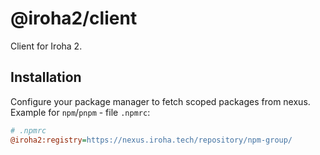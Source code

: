 # @iroha2/client

Client for Iroha 2.

## Installation

Configure your package manager to fetch scoped packages from nexus. Example for `npm`/`pnpm` - file `.npmrc`:

```ini
# .npmrc
@iroha2:registry=https://nexus.iroha.tech/repository/npm-group/
```
